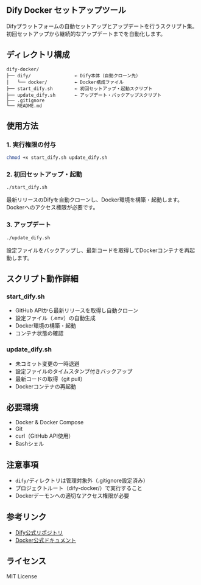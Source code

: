 ## Dify Docker セットアップツール

Difyプラットフォームの自動セットアップとアップデートを行うスクリプト集。
初回セットアップから継続的なアップデートまでを自動化します。

## ディレクトリ構成

```
dify-docker/
├── dify/                ← Dify本体（自動クローン先）
│   └── docker/          ← Docker構成ファイル
├── start_dify.sh        ← 初回セットアップ・起動スクリプト
├── update_dify.sh       ← アップデート・バックアップスクリプト
├── .gitignore
└── README.md
```

## 使用方法

### 1. 実行権限の付与

```bash
chmod +x start_dify.sh update_dify.sh
```

### 2. 初回セットアップ・起動

```bash
./start_dify.sh
```

最新リリースのDifyを自動クローンし、Docker環境を構築・起動します。
Dockerへのアクセス権限が必要です。

### 3. アップデート

```bash
./update_dify.sh
```

設定ファイルをバックアップし、最新コードを取得してDockerコンテナを再起動します。

## スクリプト動作詳細

### start_dify.sh
- GitHub APIから最新リリースを取得し自動クローン
- 設定ファイル（.env）の自動生成
- Docker環境の構築・起動
- コンテナ状態の確認

### update_dify.sh
- 未コミット変更の一時退避
- 設定ファイルのタイムスタンプ付きバックアップ
- 最新コードの取得（git pull）
- Dockerコンテナの再起動

## 必要環境

- Docker & Docker Compose
- Git
- curl（GitHub API使用）
- Bashシェル

## 注意事項

- `dify/`ディレクトリは管理対象外（.gitignore設定済み）
- プロジェクトルート（dify-docker/）で実行すること
- Dockerデーモンへの適切なアクセス権限が必要

## 参考リンク

- [Dify公式リポジトリ](https://github.com/langgenius/dify)
- [Docker公式ドキュメント](https://docs.docker.com/)

## ライセンス

MIT License
